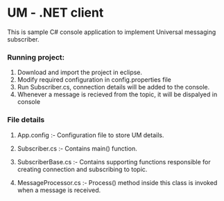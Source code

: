# UM - .NET client
 
This is sample C# console application to implement Universal messaging subscriber.


### Running project:
 1. Download and import the project in eclipse.
 2. Modify required configuration in config.properties file
 3. Run Subscriber.cs, connection details will be added to the console.
 4. Whenever a message is recieved from the topic, it will be dispalyed in console


### File details

1. App.config :- 
     Configuration file to store UM details.
  
2. Subscriber.cs :- 
      Contains main() function. 

3. SubscriberBase.cs :- 
     Contains supporting functions responsible for creating connection and subscribing to topic.
  
4. MessageProcessor.cs :-
   Process() method inside this class is invoked when a message is received.
